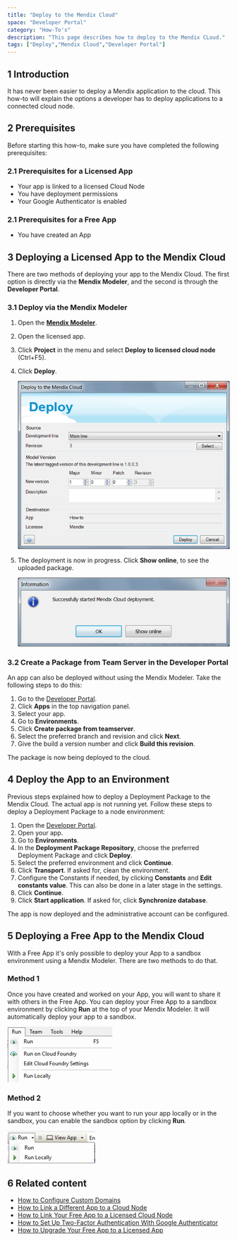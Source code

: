 ```yaml
---
title: "Deploy to the Mendix Cloud"
space: "Developer Portal"
category: "How-To's"
description: "This page describes how to deploy to the Mendix CLoud."
tags: ["Deploy","Mendix Cloud","Developer Portal"]
---
```


## 1 Introduction

It has never been easier to deploy a Mendix application to the cloud. This how-to will explain the options a developer has to deploy applications to a connected cloud node.

## 2 Prerequisites

Before starting this how-to, make sure you have completed the following prerequisites:

### 2.1 Prerequisites for a Licensed App
*   Your app is linked to a licensed Cloud Node
*   You have deployment permissions
*   Your Google Authenticator is enabled

### 2.1 Prerequisites for a Free App
*   You have created an App

## 3 Deploying a Licensed App to the Mendix Cloud

There are two methods of deploying your app to the Mendix Cloud. The first option is directly via the **Mendix Modeler**, and the second  is through the **Developer Portal**.

### 3.1 Deploy via the Mendix Modeler

1.  Open the **[Mendix Modeler](http://appstore.home.mendix.com/link/modeler/)**.
2.  Open the licensed app.
3.  Click **Project** in the menu and select **Deploy to licensed cloud node** (Ctrl+F5).

    [](attachments/deploy/18581233.png)

4.  Click **Deploy**.

    ![](attachments/deploy/18581232.png)

5.  The deployment is now in progress. Click **Show online**, to see the uploaded package.

    ![](attachments/deploy/18581231.png)

### 3.2 Create a Package from Team Server in the Developer Portal

An app can also be deployed without using the Mendix Modeler. Take the following steps to do this:

1.  Go to the [Developer Portal](http://home.mendix.com).
2.  Click **Apps** in the top navigation panel.
3.  Select your app.
4.  Go to **Environments**.
5.  Click **Create package from teamserver**.
6.  Select the preferred branch and revision and click **Next**.
7.  Give the build a version number and click **Build this revision**.

The package is now being deployed to the cloud.

## 4 Deploy the App to an Environment

Previous steps explained how to deploy a Deployment Package to the Mendix Cloud. The actual app is not running yet. Follow these steps to deploy a Deployment Package to a node environment:

1.  Open the [Developer Portal](http://home.mendix.com).
2.  Open your app.
2.  Go to **Environments**.
3.  In the **Deployment Package Repository**, choose the preferred Deployment Package and click **Deploy**.
4.  Select the preferred environment and click **Continue**.
5.  Click **Transport**. If asked for, clean the environment.
6.  Configure the Constants if needed, by clicking **Constants** and **Edit constants value**. This can also be done in a later stage in the settings. 
7. Click **Continue**.
8. Click **Start application**. If asked for, click **Synchronize database**.

The app is now deployed and the administrative account can be configured.


## 5 Deploying a Free App to the Mendix Cloud

With a Free App it's only possible to deploy your App to a sandbox environment using a Mendix Modeler. There are two methods to do that.

### Method 1

Once you have created and worked on your App, you will want to share it with others in the Free App. You can deploy your Free App to a sandbox environment by clicking **Run** at the top of your Mendix Modeler. It will automatically deploy your app to a sandbox.

![](attachments/deploy/runapp2.jpg)

### Method 2

If you want to choose whether you want to run your app locally or in the sandbox, you can enable the sandbox option by clicking **Run**.

![](attachments/deploy/runapp.jpg)

## 6 Related content

*   [How to Configure Custom Domains](custom-domains)
*   [How to Link a Different App to a Cloud Node](how-to-link-a-different-app-to-a-node)
*   [How to Link Your Free App to a Licensed Cloud Node](how-to-link-app-to-node)
*   [How to Set Up Two-Factor Authentication With Google Authenticator](/howtogeneral/support/how-to-set-up-two-factor-authentication-with-google-authenticator)
*   [How to Upgrade Your Free App to a Licensed App](how-to-upgrade-free-app)
